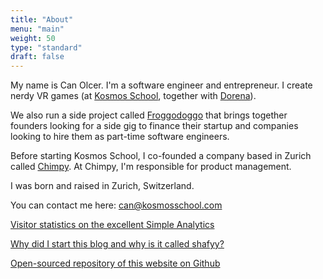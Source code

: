 ```yaml
---
title: "About"
menu: "main"
weight: 50
type: "standard"
draft: false
---
```


My name is Can Olcer. I'm a software engineer and entrepreneur. I create nerdy VR games (at [Kosmos School](https://kosmosschool.com), together with [Dorena](https://twitter.com/dorenanagel)).

We also run a side project called [Froggodoggo](https://froggodoggo.com) that brings together founders looking for a side gig to finance their startup and companies looking to hire them as part-time software engineers.

Before starting Kosmos School, I co-founded a company based in Zurich called [Chimpy](https://heychimpy.com/). At Chimpy, I'm responsible for product management.

I was born and raised in Zurich, Switzerland.

You can contact me here: can@kosmosschool.com

[Visitor statistics on the excellent Simple Analytics](https://simpleanalytics.com/shafyy.com)

[Why did I start this blog and why is it called shafyy?](/post/what-is-this/)

[Open-sourced repository of this website on Github](https://github.com/shafy/shafyy)